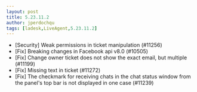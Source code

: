 ```yaml
---
layout: post
title: 5.23.11.2
author: jperdochqu
tags: [ladesk,LiveAgent,5.23.11.2]
---
```


- [Security] Weak permissions in ticket manipulation (#11256)
- [Fix] Breaking changes in Facebook api v8.0 (#10505)
- [Fix] Change owner ticket does not show the exact email, but multiple (#11199)
- [Fix] Missing text in ticket (#11272)
- [Fix] The checkmark for receiving chats in the chat status window from the panel's top bar is not displayed in one case (#11239)
